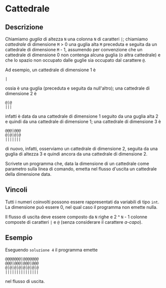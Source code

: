 Cattedrale
==========

Descrizione
-----------

Chiamiamo *guglia* di altezza `N` una colonna `N` di caratteri `|`; chiamiamo
*cattedrale* di dimensione `M` > 0 una guglia alta `M` preceduta e seguita da un
cattedrale di dimensione `M` - 1, assumendo per convenzione che un cattedrale di
dimensione 0 non contenga alcuna guglia (o altra cattedrale) e che lo spazio non
occupato dalle guglie sia occupato dal carattere `@`.

Ad esempio, un cattedrale di dimensione 1 è

    |

ossia è una guglia (preceduta e seguita da null'altro); una cattedrale di
dimensione 2 è

    @|@
    |||

infatti è data da una cattedrale di dimensione 1 seguito da una guglia alta 2 e
quindi da una cattedrale di dimensione 1; una cattedrale di dimensione 3 è

    @@@|@@@
    @|@|@|@
    |||||||

di nuovo, infatti, osserviamo un cattedrale di dimensione 2, seguita da una
guglia di altezza 3 e quindi ancora da una cattedrale di dimensione 2.

Scrivete un programma che, data la dimensione di un cattedrale come parametro
sulla linea di comando, emetta nel flusso d'uscita un cattedrale della
dimensione data.


Vincoli
-------

Tutti i numeri coinvolti possono essere rappresentati da variabili di tipo
`int`. La dimensione può essere 0, nel qual caso il programma non emette nulla.

Il flusso di uscita deve essere composto da `N` righe e 2 ^ `N` - 1 colonne
composte di caratteri `|` e `@` (senza considerare il carattere *a-capo*).


Esempio
-------

Eseguendo `soluzione 4` il programma emette

    @@@@@@@|@@@@@@@
    @@@|@@@|@@@|@@@
    @|@|@|@|@|@|@|@
    |||||||||||||||

nel flusso di uscita.
